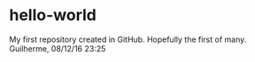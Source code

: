 # hello-world
My first repository created in GitHub. Hopefully the first of many. Guilherme, 08/12/16 23:25
